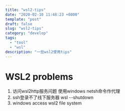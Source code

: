 ```yaml
---
title: "wsl2-tips"
date: "2020-02-10 11:48:23 +0800"
template: "post"
draft: false
slug: "wsl2-tips"
category: "develop"
tags:
  - "tool"
  - "wsl"
description: "一些wsl2使用tips"
---
```

  
# WSL2 problems
1. 访问wsl2http服务问题
使用windows netsh命令作代理
2. ssh登录不了线下服务器
wsl --shutdown
3. windows access wsl2 file system
